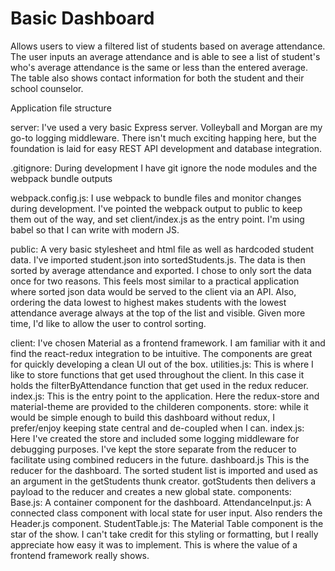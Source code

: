 # Basic Dashboard

Allows users to view a filtered list of students based on average attendance.
The user inputs an average attendance and is able to see a list of student's who's average attendance is the same or less than the entered average.
The table also shows contact information for both the student and their school counselor.

Application file structure

server:
I've used a very basic Express server. Volleyball and Morgan are my go-to logging middleware. There isn't much exciting happing here, but the foundation is laid for easy REST API development and database integration.

.gitignore:
During development I have git ignore the node modules and the webpack bundle outputs

webpack.config.js:
I use webpack to bundle files and monitor changes during development. I've pointed the webpack output to public to keep them out of the way, and set client/index.js as the entry point. I'm using babel so that I can write with modern JS.

public:
A very basic stylesheet and html file as well as hardcoded student data. I've imported student.json into sortedStudents.js. The data is then sorted by average attendance and exported. I chose to only sort the data once for two reasons. This feels most similar to a practical application where sorted json data would be served to the client via an API. Also, ordering the data lowest to highest makes students with the lowest attendance average always at the top of the list and visible. Given more time, I'd like to allow the user to control sorting.  

client:
  I've chosen Material as a frontend framework. I am familiar with it and find the react-redux integration to be intuitive. The components are great for quickly developing a clean UI out of the box.
  utilities.js:
  This is where I like to store functions that get used throughout the client. In this case it holds the filterByAttendance function that get used in the redux reducer.
  index.js:
  This is the entry point to the application. Here the redux-store and material-theme are provided to the childeren components.
  store:
    while it would be simple enough to build this dashboard without redux, I prefer/enjoy keeping state central and de-coupled when I can.
    index.js:
    Here I've created the store and included some logging middleware for debugging purposes. I've kept the store separate from the reducer to facilitate using combined reducers in the future.
    dashboard.js
    This is the reducer for the dashboard. The sorted student list is imported and used as an argument in the getStudents thunk creator. gotStudents then delivers a payload to the reducer and creates a new global state.
  components:
    Base.js:
    A container component for the dashboard.
    AttendanceInput.js:
    A connected class component with local state for user input. Also renders the Header.js component.
    StudentTable.js:
    The Material Table component is the star of the show. I can't take credit for this styling or formatting, but I really appreciate how easy it was to implement. This is where the value of a frontend framework really shows.
